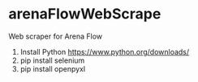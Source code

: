 # arenaFlowWebScrape
Web scraper for Arena Flow

1) Install Python <https://www.python.org/downloads/>
2) pip install selenium
3) pip install openpyxl
